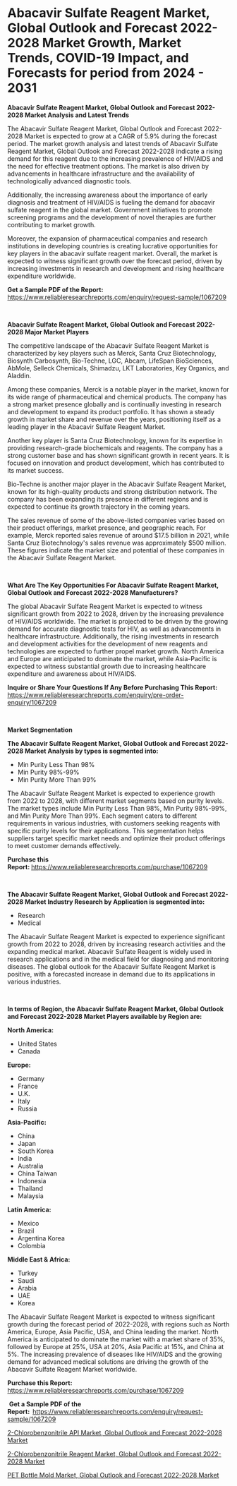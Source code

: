 <p><h1>Abacavir Sulfate Reagent Market, Global Outlook and Forecast 2022-2028 Market Growth, Market Trends, COVID-19 Impact, and Forecasts for period from 2024 - 2031</h1></p><p><strong>Abacavir Sulfate Reagent Market, Global Outlook and Forecast 2022-2028 Market Analysis and Latest Trends</strong></p>
<p><p>The Abacavir Sulfate Reagent Market, Global Outlook and Forecast 2022-2028 Market is expected to grow at a CAGR of 5.9% during the forecast period. The market growth analysis and latest trends of Abacavir Sulfate Reagent Market, Global Outlook and Forecast 2022-2028 indicate a rising demand for this reagent due to the increasing prevalence of HIV/AIDS and the need for effective treatment options. The market is also driven by advancements in healthcare infrastructure and the availability of technologically advanced diagnostic tools.</p><p>Additionally, the increasing awareness about the importance of early diagnosis and treatment of HIV/AIDS is fueling the demand for abacavir sulfate reagent in the global market. Government initiatives to promote screening programs and the development of novel therapies are further contributing to market growth.</p><p>Moreover, the expansion of pharmaceutical companies and research institutions in developing countries is creating lucrative opportunities for key players in the abacavir sulfate reagent market. Overall, the market is expected to witness significant growth over the forecast period, driven by increasing investments in research and development and rising healthcare expenditure worldwide.</p></p>
<p><strong>Get a Sample PDF of the Report:&nbsp;</strong> <a href="https://www.reliableresearchreports.com/enquiry/request-sample/1067209">https://www.reliableresearchreports.com/enquiry/request-sample/1067209</a></p>
<p>&nbsp;</p>
<p><strong>Abacavir Sulfate Reagent Market, Global Outlook and Forecast 2022-2028 Major Market Players</strong></p>
<p><p>The competitive landscape of the Abacavir Sulfate Reagent Market is characterized by key players such as Merck, Santa Cruz Biotechnology, Biosynth Carbosynth, Bio-Techne, LGC, Abcam, LifeSpan BioSciences, AbMole, Selleck Chemicals, Shimadzu, LKT Laboratories, Key Organics, and Aladdin.</p><p>Among these companies, Merck is a notable player in the market, known for its wide range of pharmaceutical and chemical products. The company has a strong market presence globally and is continually investing in research and development to expand its product portfolio. It has shown a steady growth in market share and revenue over the years, positioning itself as a leading player in the Abacavir Sulfate Reagent Market.</p><p>Another key player is Santa Cruz Biotechnology, known for its expertise in providing research-grade biochemicals and reagents. The company has a strong customer base and has shown significant growth in recent years. It is focused on innovation and product development, which has contributed to its market success.</p><p>Bio-Techne is another major player in the Abacavir Sulfate Reagent Market, known for its high-quality products and strong distribution network. The company has been expanding its presence in different regions and is expected to continue its growth trajectory in the coming years.</p><p>The sales revenue of some of the above-listed companies varies based on their product offerings, market presence, and geographic reach. For example, Merck reported sales revenue of around $17.5 billion in 2021, while Santa Cruz Biotechnology's sales revenue was approximately $500 million. These figures indicate the market size and potential of these companies in the Abacavir Sulfate Reagent Market.</p></p>
<p>&nbsp;</p>
<p><strong>What Are The Key Opportunities For Abacavir Sulfate Reagent Market, Global Outlook and Forecast 2022-2028 Manufacturers?</strong></p>
<p><p>The global Abacavir Sulfate Reagent Market is expected to witness significant growth from 2022 to 2028, driven by the increasing prevalence of HIV/AIDS worldwide. The market is projected to be driven by the growing demand for accurate diagnostic tests for HIV, as well as advancements in healthcare infrastructure. Additionally, the rising investments in research and development activities for the development of new reagents and technologies are expected to further propel market growth. North America and Europe are anticipated to dominate the market, while Asia-Pacific is expected to witness substantial growth due to increasing healthcare expenditure and awareness about HIV/AIDS.</p></p>
<p><strong>Inquire or Share Your Questions If Any Before Purchasing This Report:</strong> <a href="https://www.reliableresearchreports.com/enquiry/pre-order-enquiry/1067209">https://www.reliableresearchreports.com/enquiry/pre-order-enquiry/1067209</a></p>
<p>&nbsp;</p>
<p><strong>Market Segmentation</strong></p>
<p><strong>The Abacavir Sulfate Reagent Market, Global Outlook and Forecast 2022-2028 Market Analysis by types is segmented into:</strong></p>
<p><ul><li>Min Purity Less Than 98%</li><li>Min Purity 98%-99%</li><li>Min Purity More Than 99%</li></ul></p>
<p><p>The Abacavir Sulfate Reagent Market is expected to experience growth from 2022 to 2028, with different market segments based on purity levels. The market types include Min Purity Less Than 98%, Min Purity 98%-99%, and Min Purity More Than 99%. Each segment caters to different requirements in various industries, with customers seeking reagents with specific purity levels for their applications. This segmentation helps suppliers target specific market needs and optimize their product offerings to meet customer demands effectively.</p></p>
<p><strong>Purchase this Report:&nbsp;</strong><a href="https://www.reliableresearchreports.com/purchase/1067209">https://www.reliableresearchreports.com/purchase/1067209</a></p>
<p>&nbsp;</p>
<p><strong>The Abacavir Sulfate Reagent Market, Global Outlook and Forecast 2022-2028 Market Industry Research by Application is segmented into:</strong></p>
<p><ul><li>Research</li><li>Medical</li></ul></p>
<p><p>The Abacavir Sulfate Reagent Market is expected to experience significant growth from 2022 to 2028, driven by increasing research activities and the expanding medical market. Abacavir Sulfate Reagent is widely used in research applications and in the medical field for diagnosing and monitoring diseases. The global outlook for the Abacavir Sulfate Reagent Market is positive, with a forecasted increase in demand due to its applications in various industries.</p></p>
<p>&nbsp;</p>
<p><strong>In terms of Region, the Abacavir Sulfate Reagent Market, Global Outlook and Forecast 2022-2028 Market Players available by Region are:</strong></p>
<p>
    <p> <strong> North America: </strong>
        <ul>
            <li>United States</li>
            <li>Canada</li>
        </ul>
        </p> 
    <p> <strong> Europe: </strong>
        <ul>
            <li>Germany</li>
            <li>France</li>
            <li>U.K.</li>
            <li>Italy</li>
            <li>Russia</li>
        </ul>
        </p> 
    <p> <strong> Asia-Pacific: </strong>
        <ul>
            <li>China</li>
            <li>Japan</li>
            <li>South Korea</li>
            <li>India</li>
            <li>Australia</li>
            <li>China Taiwan</li>
            <li>Indonesia</li>
            <li>Thailand</li>
            <li>Malaysia</li>
        </ul>
        </p> 
    <p> <strong> Latin America: </strong>
        <ul>
            <li>Mexico</li>
            <li>Brazil</li>
            <li>Argentina Korea</li>
            <li>Colombia</li>
        </ul>
        </p> 
    <p> <strong> Middle East & Africa: </strong>
        <ul>
            <li>Turkey</li>
            <li>Saudi</li>
            <li>Arabia</li>
            <li>UAE</li>
            <li>Korea</li>
        </ul>
    </p>
    </p>
<p><p>The Abacavir Sulfate Reagent Market is expected to witness significant growth during the forecast period of 2022-2028, with regions such as North America, Europe, Asia Pacific, USA, and China leading the market. North America is anticipated to dominate the market with a market share of 35%, followed by Europe at 25%, USA at 20%, Asia Pacific at 15%, and China at 5%. The increasing prevalence of diseases like HIV/AIDS and the growing demand for advanced medical solutions are driving the growth of the Abacavir Sulfate Reagent Market worldwide.</p></p>
<p><strong>Purchase this Report: </strong><a href="https://www.reliableresearchreports.com/purchase/1067209">https://www.reliableresearchreports.com/purchase/1067209</a></p>
<p>&nbsp;<strong>Get a Sample PDF of the Report:&nbsp;&nbsp;</strong><a href="https://www.reliableresearchreports.com/enquiry/request-sample/1067209">https://www.reliableresearchreports.com/enquiry/request-sample/1067209</a></p>
<p><strong></strong></p>
<p><p><a href="https://github.com/pgtimber/Market-Research-Report-List-1/blob/main/2-chlorobenzonitrile-api-market-global-outlook-and-forecast-2022-2028-market.md">2-Chlorobenzonitrile API Market, Global Outlook and Forecast 2022-2028 Market</a></p><p><a href="https://github.com/lataunyatinikmelvin59ilbd0dv/Market-Research-Report-List-1/blob/main/2-chlorobenzonitrile-reagent-market-global-outlook-and-forecast-2022-2028-market.md">2-Chlorobenzonitrile Reagent Market, Global Outlook and Forecast 2022-2028 Market</a></p><p><a href="https://github.com/arionmp/Market-Research-Report-List-1/blob/main/pet-bottle-mold-market-global-outlook-and-forecast-2022-2028-market.md">PET Bottle Mold Market, Global Outlook and Forecast 2022-2028 Market</a></p></p>